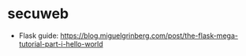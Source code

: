 # secuweb

* Flask guide: https://blog.miguelgrinberg.com/post/the-flask-mega-tutorial-part-i-hello-world
